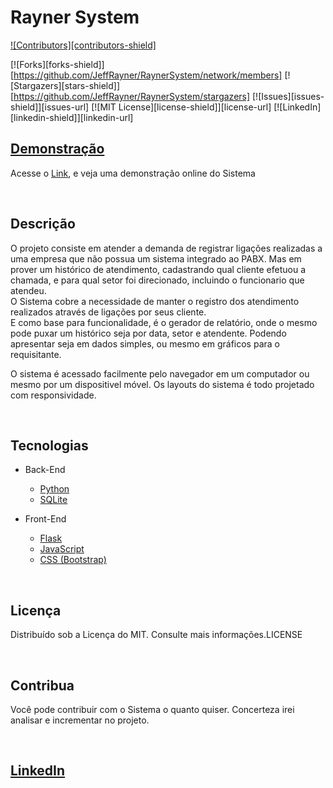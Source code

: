 # Rayner System
[![Contributors][contributors-shield]](https://github.com/JeffRayner/RaynerSystem/graphs/contributors)

[![Forks][forks-shield]][https://github.com/JeffRayner/RaynerSystem/network/members]
[![Stargazers][stars-shield]][https://github.com/JeffRayner/RaynerSystem/stargazers]
[![Issues][issues-shield]][issues-url]
[![MIT License][license-shield]][license-url]
[![LinkedIn][linkedin-shield]][linkedin-url]

##  [Demonstração](https://rayner-system.vercel.app/)

<p>Acesse o <a href="https://rayner-system.vercel.app">Link</a>, e veja uma demonstração online do Sistema</p>

<br>

##  Descrição
<p>O projeto consiste em atender a demanda de registrar ligações realizadas a uma empresa que não possua um sistema integrado ao PABX. Mas em prover um histórico de atendimento, cadastrando qual cliente efetuou a chamada, e para qual setor foi direcionado, incluindo o funcionario que atendeu.
<br>
O Sistema cobre a necessidade de manter o registro dos atendimento realizados através de ligações por seus cliente.
<br>
E como base para funcionalidade, é o gerador de relatório, onde o mesmo pode puxar um histórico seja por data, setor e atendente. Podendo apresentar seja em dados simples, ou mesmo em gráficos para o requisitante.
</p>

<p>O sistema é acessado facilmente pelo navegador em um computador ou mesmo por um dispositivel móvel. Os layouts do sistema é todo projetado com responsividade.</p>

<br>

##  Tecnologias
-   Back-End
    -   [Python](https://www.python.org)
    -   [SQLite](https://www.sqlite.org)


-   Front-End
    -   [Flask](https://flask.palletsprojects.com)
    -   [JavaScript](https://www.javascript.com)
    -   [CSS (Bootstrap)](https://getbootstrap.com/)

<br>

##  Licença
<p>Distribuído sob a Licença do MIT. Consulte mais informações.LICENSE</p>

<br>

##  Contribua
<p>Você pode contribuir com o Sistema o quanto quiser. Concerteza irei analisar e incrementar no projeto.</p>

<br>

##  [LinkedIn](https://www.linkedin.com/in/jeff-rayner-ferreira-sim%C3%B5es-3b0296b1/)




